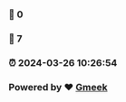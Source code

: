 ### :speech_balloon: 0 
### :hibiscus: 7 
### :alarm_clock: 2024-03-26 10:26:54 
### Powered by :heart: [Gmeek](https://github.com/Meekdai/Gmeek)
